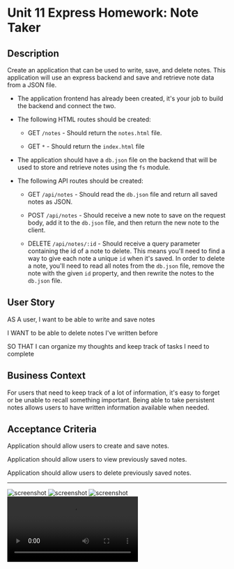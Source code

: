 # Unit 11 Express Homework: Note Taker

## Description

Create an application that can be used to write, save, and delete notes. This application will use an express backend and save and retrieve note data from a JSON file.

* The application frontend has already been created, it's your job to build the backend and connect the two.

* The following HTML routes should be created:

  * GET `/notes` - Should return the `notes.html` file.

  * GET `*` - Should return the `index.html` file

* The application should have a `db.json` file on the backend that will be used to store and retrieve notes using the `fs` module.

* The following API routes should be created:

  * GET `/api/notes` - Should read the `db.json` file and return all saved notes as JSON.

  * POST `/api/notes` - Should receive a new note to save on the request body, add it to the `db.json` file, and then return the new note to the client.

  * DELETE `/api/notes/:id` - Should receive a query parameter containing the id of a note to delete. This means you'll need to find a way to give each note a unique `id` when it's saved. In order to delete a note, you'll need to read all notes from the `db.json` file, remove the note with the given `id` property, and then rewrite the notes to the `db.json` file.

## User Story

AS A user, I want to be able to write and save notes

I WANT to be able to delete notes I've written before

SO THAT I can organize my thoughts and keep track of tasks I need to complete

## Business Context

For users that need to keep track of a lot of information, it's easy to forget or be unable to recall something important. Being able to take persistent notes allows users to have written information available when needed.

## Acceptance Criteria

Application should allow users to create and save notes.

Application should allow users to view previously saved notes.

Application should allow users to delete previously saved notes.

- - -
<img src="./Develop/public/assets/img/Note_Taker/Develop/public/assets/img/Screen%20Shot%202020-04-16%20at%205.42.13%20PM.png" alt="screenshot">

<img src="./Develop/public/assets/img/Note_Taker/Develop/public/assets/img/Screen%20Shot%202020-04-16%20at%205.42.31%20PM.png" alt="screenshot">

<img src="./Develop/public/assets/img/Note_Taker/Develop/public/assets/img/Screen%20Shot%202020-04-16%20at%205.42.51%20PM.png" alt="screenshot">

<video controls>
  <source src="../Note_Taker/Develop/public/assets/img/Note_TakerGIF.mp4" type="video/mp4">
 <a href="./Develop/public/assets/img/Note_TakerGIF.mp4">link to the video</a> instead.
</video>


